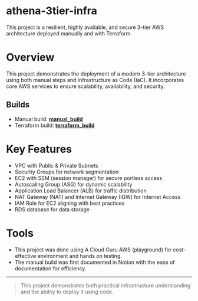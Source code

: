 # athena-3tier-infra
This project is a resilient, highly available, and secure 3-tier AWS architecture deployed manually and with Terraform. 

# Overview 
This project demonstrates the deployment of a modern 3-tier architecture using both manual steps and Infrastructure as Code (IaC). It incorporates core AWS services to ensure scalability, availability, and security. 

## Builds
- Manual build: **[manual_build](/manual_build/README.MD)**
- Terraform build: **[terraform_build](/terraform_build/README.MD)**

# Key Features
- VPC with Public & Private Subnets 
- Security Groups for network segmentation 
- EC2 with SSM (session manager) for secure portless access 
- Autoscaling Group (ASG) for dynamic scalability 
- Application Load Balancer (ALB) for traffic distribution 
- NAT Gateway (NAT) and Internet Gateway (IGW) for Internet Access
- IAM Role for EC2 aligning with best practices 
- RDS database for data storage 

# Tools 
- This project was done using A Cloud Guru AWS (playground) for cost-effective environment and hands on testing. 
- The manual build was first documented in Notion with the ease of documentation for efficiency.

--- 
> This project demonstrates both practical infrastructure understanding and the ability to deploy it using code.  